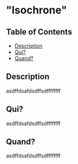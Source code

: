 # "Isochrone"

## Table of Contents

- [Description](#description)
- [Qui?](#Caractéristiques-clés)
- [Quand?](#image-moodboard)



## Description

asdffdsafdsdffsdffffffff

## Qui?

asdffdsafdsdffsdffffffff

## Quand?

asdffdsafdsdffsdffffffff
